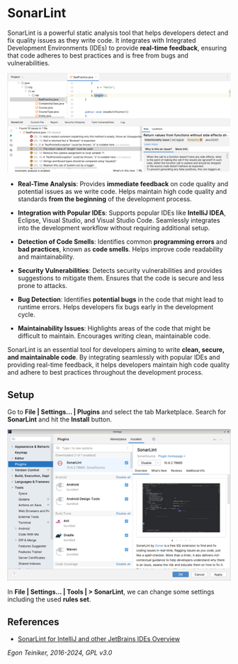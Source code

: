 # SonarLint 

SonarLint is a powerful static analysis tool that helps developers detect and fix 
quality issues as they write code. It integrates with Integrated Development 
Environments (IDEs) to provide **real-time feedback**, ensuring that code adheres 
to best practices and is free from bugs and vulnerabilities.

![Sonar Lint](figures/SonarLint.png)

* **Real-Time Analysis**:
    Provides **immediate feedback** on code quality and potential issues as 
    we write code.
    Helps maintain high code quality and standards **from the beginning** of 
    the development process.

* **Integration with Popular IDEs**:
    Supports popular IDEs like **IntelliJ IDEA**, Eclipse, Visual Studio, 
    and Visual Studio Code.
    Seamlessly integrates into the development workflow without requiring 
    additional setup.

* **Detection of Code Smells**:
    Identifies common **programming errors** and **bad practices**, 
    known as **code smells**.
    Helps improve code readability and maintainability.

* **Security Vulnerabilities**:
    Detects security vulnerabilities and provides suggestions to mitigate them.
    Ensures that the code is secure and less prone to attacks.

* **Bug Detection**:
    Identifies **potential bugs** in the code that might lead to runtime errors.
    Helps developers fix bugs early in the development cycle.

* **Maintainability Issues**:
    Highlights areas of the code that might be difficult to maintain.
    Encourages writing clean, maintainable code.

SonarLint is an essential tool for developers aiming to write **clean, secure, 
and maintainable code**. By integrating seamlessly with popular IDEs and providing 
real-time feedback, it helps developers maintain high code quality and adhere to 
best practices throughout the development process.


## Setup 

Go to **File | Settings... | Plugins** and select the tab Marketplace.
Search for **SonarLint** and hit the **Install** button.

![SonarLint Plugin](figures/Plugin-SonarLint.png)

In **File | Settings... | Tools | > SonarLint**, we can change some settings 
including the used **rules set**.


## References

* [SonarLint for IntelliJ and other JetBrains IDEs Overview](https://youtu.be/6Bv1wmj0jZI?si=Wy-4EhOPxm4Up6gP)

*Egon Teiniker, 2016-2024, GPL v3.0*